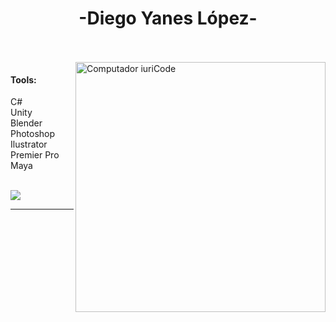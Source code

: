 
<h1 align="center">-Diego Yanes López-</h1>

<br>

<br>
<img src="https://1000logos.net/wp-content/uploads/2021/10/Unity-logo.png"(https://static-00.iconduck.com/assets.00/c-sharp-c-icon-1822x2048-wuf3ijab.png)" min-width="400px" max-width="400px" width="400px" align="right" alt="Computador iuriCode">

#### Tools:
C#
<br>
Unity
<br>
Blender
<br>
Photoshop
<br>
Ilustrator
<br>
Premier Pro
<br>
Maya

<br>



<div>
<a href = "mailto: dieya2003@gmail.com"><img loading="lazy" src="https://img.shields.io/badge/Gmail-D14836?style=for-the-badge&logo=gmail&logoColor=white" target="_blank"></a>
</div>

---
